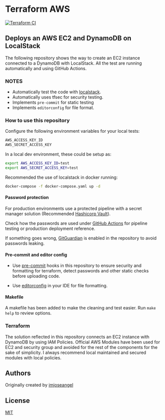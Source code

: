 # Terraform AWS

[![Terraform CI](https://github.com/imjoseangel/terraform-aws/actions/workflows/terraform.yml/badge.svg)](https://github.com/imjoseangel/terraform-aws/actions/workflows/terraform.yml)

## Deploys an AWS EC2 and DynamoDB on LocalStack

The following repository shows the way to create an EC2 instance connected to a DynamoDB with LocalStack. All the test are running automatically and using GitHub Actions.

### NOTES

* Automatically test the code with [localstack](https://github.com/localstack/localstack).
* Automatically uses tfsec for security testing.
* Implements `pre-commit` for static testing
* Implements `editorconfig` for file format.

### How to use this repository

Configure the following environment variables for your local tests:

```bash
AWS_ACCESS_KEY_ID
AWS_SECRET_ACCESS_KEY
```

In a local dev environment, these could be setup as:

```bash
export AWS_ACCESS_KEY_ID=test
export AWS_SECRET_ACCESS_KEY=test
```

Recommended the use of localstack in docker running:

```bash
docker-compose -f docker-compose.yaml up -d
```

#### Password protection

For production environments use a protected pipeline with a secret manager solution (Recommended [Hashicorp Vault](https://www.vaultproject.io/)).

Check how the passwords are used under [GitHub Actions](.github/workflows/terraform.yml) for pipeline testing or production deployment reference.

If something goes wrong, [GitGuardian](https://github.com/GitGuardian) is enabled in the repository to avoid passwords leaking.

#### Pre-commit and editor config

* Use [pre-commit](https://pre-commit.com/) hooks in this repository to ensure security and formatting for terraform, detect passwords and other static checks before uploading code.

* Use [editorconfig](https://editorconfig.org/) in your IDE for file formatting.

#### Makefile

A makefile has been added to make the cleaning and test easier. Run `make help` to review options.

### Terraform

The solution reflected in this repository connects an EC2 instance with DynamoDB by using IAM Policies. Official AWS Modules have been used for EC2 and security group and avoided for the rest of the components for the sake of simplicity. I always recommend local maintained and secured modules with local policies.

## Authors

Originally created by [imjoseangel](http://github.com/imjoseangel)

## License

[MIT](LICENSE)
